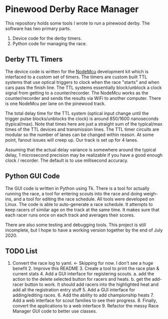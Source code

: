# Pinewood Derby Race Manager

This repository holds some tools I wrote to run a pinewood derby. The software has two primary parts. 

1. Device code for the derby timers.
2. Python code for managing the race.

## Derby TTL Timers

The device code is written for the [NodeMcu](https://www.nodemcu.com/index_en.html) development kit which is interfaced to a custom set of timers. The timers are custom built TTL systems that use optical triggers to clock when the race "starts" and when cars pass the finish line. The TTL systems essentially block/unblock a clock signal from getting to a counter/recorder. The NodeMcu works as the counter/recorder and sends the results via WiFi to another computer. There is one NodeMcu per lane on the pinewood track.

The total delay time for the TTL system (optical input change until the trigger pulse blocks/unblocks the clock) is around 850/1600 nanoseconds (typical/max). Note that times here are just a straight sum of the typical/max times of the TTL devices and transmission lines. The TTL timer circuits are modular so the number of lanes can be changed within reason. At some point, fanout issues will creep up. Our track is set up for 4 lanes. 

Assuming that the actual delay variance is somewhere around the typical delay, 1 microsecond precision may be realizable if you have a good enough clock / recorder. The default is to use millisecond accuracy. 

## Python GUI Code

The GUI code is written in Python using Tk. There is a tool for actually running the race, a tool for entering scouts into the race and doing weigh-ins, and a tool for editing the race schedule. All tools were developed on Linux. The code is able to auto-generate a race schedule. It attempts to keep racers of similar age on the track at the same time. It makes sure that each racer runs once on each track and averages their scores. 

There are also some testing and debugging tools. This project is still incomplete, but I hope to have a working version together by the end of July 2020.

## TODO List

  1. Convert the race log to yaml. <- Skipping for now. I don't see a huge benefit
    2. Improve this README
    3. Create a tool to print the race plan & current stats
    4. Add a GUI interface for registering scouts.
        a. add the action to the delete selected button for racers and heats. 
           b. get the add-racer button to work. It should add racers into the highlighted heat and add all the registration entry stuff
    5. Add a GUI interface for adding/editing races.
    6. Add the ability to add championship heats
    7.  Add a web interface for scout families to see their progress.
    8.  Finally, convert the applications to a web interface
    9. Refactor the messy Race Manager GUI code to better use classes.

